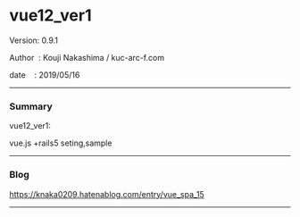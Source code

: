 # vue12_ver1

 Version: 0.9.1

 Author  : Kouji Nakashima / kuc-arc-f.com

 date    : 2019/05/16

***
### Summary

vue12_ver1:


vue.js +rails5 seting,sample

***
### Blog

https://knaka0209.hatenablog.com/entry/vue_spa_15

***

